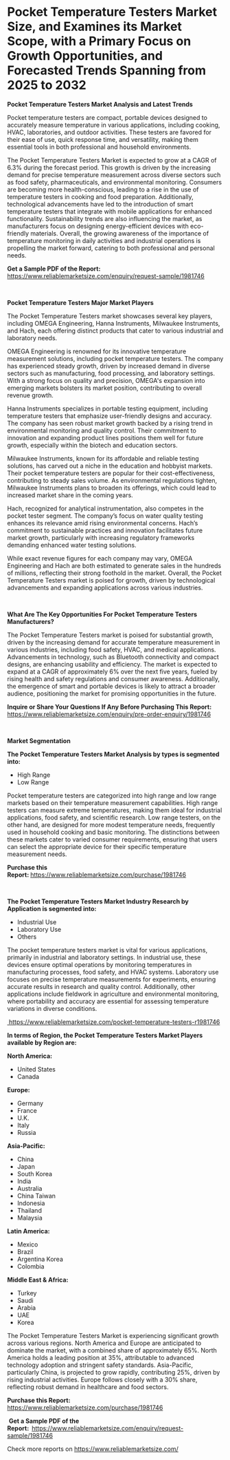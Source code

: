 <p><h1>Pocket Temperature Testers Market Size, and Examines its Market Scope, with a Primary Focus on Growth Opportunities, and Forecasted Trends Spanning from 2025 to 2032</h1></p><p><strong>Pocket Temperature Testers Market Analysis and Latest Trends</strong></p>
<p><p>Pocket temperature testers are compact, portable devices designed to accurately measure temperature in various applications, including cooking, HVAC, laboratories, and outdoor activities. These testers are favored for their ease of use, quick response time, and versatility, making them essential tools in both professional and household environments.</p><p>The Pocket Temperature Testers Market is expected to grow at a CAGR of 6.3% during the forecast period. This growth is driven by the increasing demand for precise temperature measurement across diverse sectors such as food safety, pharmaceuticals, and environmental monitoring. Consumers are becoming more health-conscious, leading to a rise in the use of temperature testers in cooking and food preparation. Additionally, technological advancements have led to the introduction of smart temperature testers that integrate with mobile applications for enhanced functionality. Sustainability trends are also influencing the market, as manufacturers focus on designing energy-efficient devices with eco-friendly materials. Overall, the growing awareness of the importance of temperature monitoring in daily activities and industrial operations is propelling the market forward, catering to both professional and personal needs.</p></p>
<p><strong>Get a Sample PDF of the Report:&nbsp;</strong> <a href="https://www.reliablemarketsize.com/enquiry/request-sample/1981746?utm_campaign=2843&utm_medium=2&utm_source=Github&utm_content=ia&utm_term=02032025&utm_id=pocket-temperature-testers">https://www.reliablemarketsize.com/enquiry/request-sample/1981746</a></p>
<p>&nbsp;</p>
<p><strong>Pocket Temperature Testers Major Market Players</strong></p>
<p><p>The Pocket Temperature Testers market showcases several key players, including OMEGA Engineering, Hanna Instruments, Milwaukee Instruments, and Hach, each offering distinct products that cater to various industrial and laboratory needs.</p><p>OMEGA Engineering is renowned for its innovative temperature measurement solutions, including pocket temperature testers. The company has experienced steady growth, driven by increased demand in diverse sectors such as manufacturing, food processing, and laboratory settings. With a strong focus on quality and precision, OMEGA's expansion into emerging markets bolsters its market position, contributing to overall revenue growth.</p><p>Hanna Instruments specializes in portable testing equipment, including temperature testers that emphasize user-friendly designs and accuracy. The company has seen robust market growth backed by a rising trend in environmental monitoring and quality control. Their commitment to innovation and expanding product lines positions them well for future growth, especially within the biotech and education sectors.</p><p>Milwaukee Instruments, known for its affordable and reliable testing solutions, has carved out a niche in the education and hobbyist markets. Their pocket temperature testers are popular for their cost-effectiveness, contributing to steady sales volume. As environmental regulations tighten, Milwaukee Instruments plans to broaden its offerings, which could lead to increased market share in the coming years.</p><p>Hach, recognized for analytical instrumentation, also competes in the pocket tester segment. The company’s focus on water quality testing enhances its relevance amid rising environmental concerns. Hach’s commitment to sustainable practices and innovation facilitates future market growth, particularly with increasing regulatory frameworks demanding enhanced water testing solutions.</p><p>While exact revenue figures for each company may vary, OMEGA Engineering and Hach are both estimated to generate sales in the hundreds of millions, reflecting their strong foothold in the market. Overall, the Pocket Temperature Testers market is poised for growth, driven by technological advancements and expanding applications across various industries.</p></p>
<p>&nbsp;</p>
<p><strong>What Are The Key Opportunities For Pocket Temperature Testers Manufacturers?</strong></p>
<p><p>The Pocket Temperature Testers market is poised for substantial growth, driven by the increasing demand for accurate temperature measurement in various industries, including food safety, HVAC, and medical applications. Advancements in technology, such as Bluetooth connectivity and compact designs, are enhancing usability and efficiency. The market is expected to expand at a CAGR of approximately 6% over the next five years, fueled by rising health and safety regulations and consumer awareness. Additionally, the emergence of smart and portable devices is likely to attract a broader audience, positioning the market for promising opportunities in the future.</p></p>
<p><strong>Inquire or Share Your Questions If Any Before Purchasing This Report:</strong> <a href="https://www.reliablemarketsize.com/enquiry/pre-order-enquiry/1981746?utm_campaign=2843&utm_medium=2&utm_source=Github&utm_content=ia&utm_term=02032025&utm_id=pocket-temperature-testers">https://www.reliablemarketsize.com/enquiry/pre-order-enquiry/1981746</a></p>
<p>&nbsp;</p>
<p><strong>Market Segmentation</strong></p>
<p><strong>The Pocket Temperature Testers Market Analysis by types is segmented into:</strong></p>
<p><ul><li>High Range</li><li>Low Range</li></ul></p>
<p><p>Pocket temperature testers are categorized into high range and low range markets based on their temperature measurement capabilities. High range testers can measure extreme temperatures, making them ideal for industrial applications, food safety, and scientific research. Low range testers, on the other hand, are designed for more modest temperature needs, frequently used in household cooking and basic monitoring. The distinctions between these markets cater to varied consumer requirements, ensuring that users can select the appropriate device for their specific temperature measurement needs.</p></p>
<p><strong>Purchase this Report:&nbsp;</strong><a href="https://www.reliablemarketsize.com/purchase/1981746?utm_campaign=2843&utm_medium=2&utm_source=Github&utm_content=ia&utm_term=02032025&utm_id=pocket-temperature-testers">https://www.reliablemarketsize.com/purchase/1981746</a></p>
<p>&nbsp;</p>
<p><strong>The Pocket Temperature Testers Market Industry Research by Application is segmented into:</strong></p>
<p><ul><li>Industrial Use</li><li>Laboratory Use</li><li>Others</li></ul></p>
<p><p>The pocket temperature testers market is vital for various applications, primarily in industrial and laboratory settings. In industrial use, these devices ensure optimal operations by monitoring temperatures in manufacturing processes, food safety, and HVAC systems. Laboratory use focuses on precise temperature measurements for experiments, ensuring accurate results in research and quality control. Additionally, other applications include fieldwork in agriculture and environmental monitoring, where portability and accuracy are essential for assessing temperature variations in diverse conditions.</p></p>
<p><a href="https://www.reliablemarketsize.com/pocket-temperature-testers-r1981746?utm_campaign=2843&utm_medium=2&utm_source=Github&utm_content=ia&utm_term=02032025&utm_id=pocket-temperature-testers">&nbsp;https://www.reliablemarketsize.com/pocket-temperature-testers-r1981746</a></p>
<p><strong>In terms of Region, the Pocket Temperature Testers Market Players available by Region are:</strong></p>
<p>
    <p> <strong> North America: </strong>
        <ul>
            <li>United States</li>
            <li>Canada</li>
        </ul>
        </p> 
    <p> <strong> Europe: </strong>
        <ul>
            <li>Germany</li>
            <li>France</li>
            <li>U.K.</li>
            <li>Italy</li>
            <li>Russia</li>
        </ul>
        </p> 
    <p> <strong> Asia-Pacific: </strong>
        <ul>
            <li>China</li>
            <li>Japan</li>
            <li>South Korea</li>
            <li>India</li>
            <li>Australia</li>
            <li>China Taiwan</li>
            <li>Indonesia</li>
            <li>Thailand</li>
            <li>Malaysia</li>
        </ul>
        </p> 
    <p> <strong> Latin America: </strong>
        <ul>
            <li>Mexico</li>
            <li>Brazil</li>
            <li>Argentina Korea</li>
            <li>Colombia</li>
        </ul>
        </p> 
    <p> <strong> Middle East & Africa: </strong>
        <ul>
            <li>Turkey</li>
            <li>Saudi</li>
            <li>Arabia</li>
            <li>UAE</li>
            <li>Korea</li>
        </ul>
    </p>
    </p>
<p><p>The Pocket Temperature Testers Market is experiencing significant growth across various regions. North America and Europe are anticipated to dominate the market, with a combined share of approximately 65%. North America holds a leading position at 35%, attributable to advanced technology adoption and stringent safety standards. Asia-Pacific, particularly China, is projected to grow rapidly, contributing 25%, driven by rising industrial activities. Europe follows closely with a 30% share, reflecting robust demand in healthcare and food sectors.</p></p>
<p><strong>Purchase this Report: </strong><a href="https://www.reliablemarketsize.com/purchase/1981746?utm_campaign=2843&utm_medium=2&utm_source=Github&utm_content=ia&utm_term=02032025&utm_id=pocket-temperature-testers">https://www.reliablemarketsize.com/purchase/1981746</a></p>
<p>&nbsp;<strong>Get a Sample PDF of the Report:&nbsp;&nbsp;</strong><a href="https://www.reliablemarketsize.com/enquiry/request-sample/1981746?utm_campaign=2843&utm_medium=2&utm_source=Github&utm_content=ia&utm_term=02032025&utm_id=pocket-temperature-testers">https://www.reliablemarketsize.com/enquiry/request-sample/1981746</a></p>
<p><strong></strong></p>
<p>Check more reports on <a href="https://www.reliablemarketsize.com/?utm_campaign=2843&utm_medium=2&utm_source=Github&utm_content=ia&utm_term=02032025&utm_id=pocket-temperature-testers">https://www.reliablemarketsize.com/</a></p>